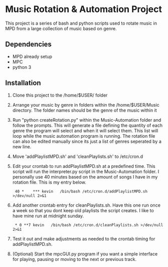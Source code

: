 # Music Rotation & Automation Project
This project is a series of bash and python scripts used to rotate music in MPD
from a large collection of music based on genre.

## Dependencies
- MPD already setup
- MPC
- python 3

## Installation
1. Clone this project to the /home/$USER/ folder
2. Arrange your music by genre in folders within the /home/$USER/Music directory.
   The folder names should be the genre of the music within it
3. Run "python createRotation.py" within the Music-Automation folder and follow the prompts.
   This will generate a file defining the quantity of each genre the program will select and
   when it will select them. This list will loop while the music automation program is running.
   The rotation file can also be edited manually since its just a list of genres seperated by
   a new line.
4. Move 'addPlaylistMPD.sh' and 'cleanPlaylists.sh' to /etc/cron.d
5. Edit your crontab to run addPlaylistMPD.sh at a predefined time. This script
   will run the interpreter.py script in the Music-Automation folder. I personally use 40 minutes
   based on the amount of songs I have in my rotation file. This is my entry below.
   
   		40 *	***	kevin	/bin/bash /etc/cron.d/addPlaylistMPD.sh >/dev/null 2>&1

6. Add another crontab entry for cleanPlaylists.sh. Have this one run once a week so that
   you dont keep old playlists the script creates. I like to have mine run at midnight sunday.

		* 0	**7	kevin	/bin/bash /etc/cron.d/cleanPlaylists.sh >/dev/null 2>&1

7. Test it out and make adjustments as needed to the crontab timing for addPlaylistMPD.sh.

8. (Optional) Start the mpcGUI.py program if you want a simple interface for playing, pausing
   or moving to the next or previous track. 

